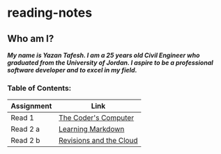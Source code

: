 # reading-notes

## Who am I?

***My name is Yazan Tafesh. I am a 25 years old Civil Engineer who graduated from the University of Jordan. I aspire to be a professional software developer and to excel in my field.***

### Table of Contents:

|   Assignment   |   Link                                |
|----------------|---------------------------------------|
|   Read 1       |[The Coder's Computer](read01.md)      |
|   Read 2 a     |[Learning Markdown](read02a.md)        |
|   Read 2 b     |[Revisions and the Cloud](read02b.md)  |

